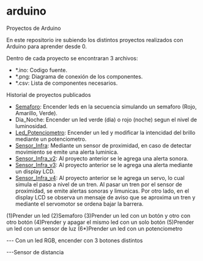 # arduino
Proyectos de Arduino

En este repositorio ire subiendo los distintos proyectos realizados con Arduino para aprender desde 0.

Dentro de cada proyecto se encontraran 3 archivos:
  - *.ino: Codigo fuente.
  - *.png: Diagrama de conexión de los componentes.
  - *.csv: Lista de componentes necesarios.

Historial de proyectos publicados
- [Semaforo](https://github.com/fefogonzalez/arduino/tree/master/Semaforo): Encender leds en la secuencia simulando un semaforo (Rojo, Amarillo, Verde).
- Dia_Noche: Encender un led verde (dia) o rojo (noche) segun el nivel de luminosidad.
- [Led_Potenciometro](https://github.com/fefogonzalez/arduino/tree/master/Led_Potenciometro): Encender un led y modificar la intencidad del brillo mediante un potenciometro.
- [Sensor_Infra](Https://github.com/fefogonzalez/arduino/tree/master/Sensor_Infra): Mediante un sensor de proximidad, en caso de detectar movimiento se emite una alerta luminica.
- [Sensor_Infra_v2](Https://github.com/fefogonzalez/arduino/tree/master/Sensor_Infra_v2): Al proyecto anterior se le agrega una alerta sonora.
- [Sensor_Infra_v3](Https://github.com/fefogonzalez/arduino/tree/master/Sensor_Infra_v3): Al proyecto anterior se le agrega una alerta mediante un display LCD.
- [Sensor_Infra_v4](Https://github.com/fefogonzalez/arduino/tree/master/Sensor_Infra_v4): Al proyecto anterior se le agrega un servo, lo cual simula el paso a nivel de un tren. Al pasar un tren por el sensor de proximidad, se emite alertas sonoras y limunicas. Por otro lado, en el display LCD se observa un mensaje de aviso que se aproxima un tren y mediante el servomotor se ordena bajar la barrera.



(1)Prender un led
(2)Semaforo
(3)Prender un led con un botón y otro con otro botón
(4)Prender y apagar el mismo led con un solo botón
(5)Prender un led con un sensor de luz
(6*)Prender un led con un potenciometro



--- Con un led RGB, encender con 3 botones distintos

---Sensor de distancia
